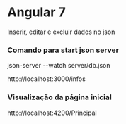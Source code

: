 # Angular 7

Inserir, editar e excluir dados no json

### Comando para start json server

json-server --watch server/db.json

http://localhost:3000/infos

### Visualização da página inicial

http://localhost:4200/Principal
